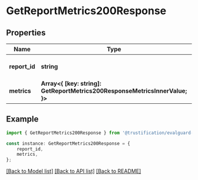 # GetReportMetrics200Response


## Properties

Name | Type | Description | Notes
------------ | ------------- | ------------- | -------------
**report_id** | **string** |  | [optional] [default to undefined]
**metrics** | **Array&lt;{ [key: string]: GetReportMetrics200ResponseMetricsInnerValue; }&gt;** |  | [optional] [default to undefined]

## Example

```typescript
import { GetReportMetrics200Response } from '@trustification/evalguard-api-model';

const instance: GetReportMetrics200Response = {
    report_id,
    metrics,
};
```

[[Back to Model list]](../README.md#documentation-for-models) [[Back to API list]](../README.md#documentation-for-api-endpoints) [[Back to README]](../README.md)
